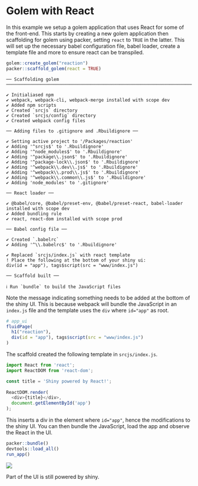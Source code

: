 # Golem with React

In this example we setup a golem application that uses React for some of the front-end. This starts by creating a new golem application then scaffolding for golem using packer, setting `react` to `TRUE` in the latter. This will set up the necessary babel configuration file, babel loader, create a template file and more to ensure react can be transpiled.

```r
golem::create_golem("reaction")
packer::scaffold_golem(react = TRUE)
```

```
── Scaffolding golem ───────────────────────────────────────────────────────────────────────

✔ Initialiased npm
✔ webpack, webpack-cli, webpack-merge installed with scope dev
✔ Added npm scripts
✔ Created `srcjs` directory
✔ Created `srcjs/config` directory
✔ Created webpack config files

── Adding files to .gitignore and .Rbuildignore ──

✔ Setting active project to '/Packages/reaction'
✔ Adding '^srcjs$' to '.Rbuildignore'
✔ Adding '^node_modules$' to '.Rbuildignore'
✔ Adding '^package\\.json$' to '.Rbuildignore'
✔ Adding '^package-lock\\.json$' to '.Rbuildignore'
✔ Adding '^webpack\\.dev\\.js$' to '.Rbuildignore'
✔ Adding '^webpack\\.prod\\.js$' to '.Rbuildignore'
✔ Adding '^webpack\\.common\\.js$' to '.Rbuildignore'
✔ Adding 'node_modules' to '.gitignore'

── React loader ──

✔ @babel/core, @babel/preset-env, @babel/preset-react, babel-loader installed with scope dev
✔ Added bundling rule
✔ react, react-dom installed with scope prod

── Babel config file ──

✔ Created `.babelrc`
✔ Adding '^\\.babelrc$' to '.Rbuildignore'

✔ Replaced `srcjs/index.js` with react template
! Place the following at the bottom of your shiny ui:
div(id = "app"), tags$script(src = "www/index.js")

── Scaffold built ──

ℹ Run `bundle` to build the JavaScript files
```

Note the message indicating something needs to be added at the bottom of the shiny UI. This is because webpack will bundle the JavaScript in an `index.js` file and the template uses the `div` where `id="app"`  as root.

```r
# app_ui
fluidPage(
  h1("reaction"),
  div(id = "app"), tags$script(src = "www/index.js")
)
```

The scaffold created the following template in `srcjs/index.js`. 

```js
import React from 'react';
import ReactDOM from 'react-dom';

const title = 'Shiny powered by React!';
 
ReactDOM.render(
  <div>{title}</div>,
  document.getElementById('app')
);
```

This inserts a div in the element where `id="app"`, hence the modifications to the shiny UI. You can then bundle the JavaScript, load the app and observe the React in the UI.

```r
packer::bundle()
devtools::load_all()
run_app()
```

![](_media/golem-react.png)

Part of the UI is still powered by shiny.
